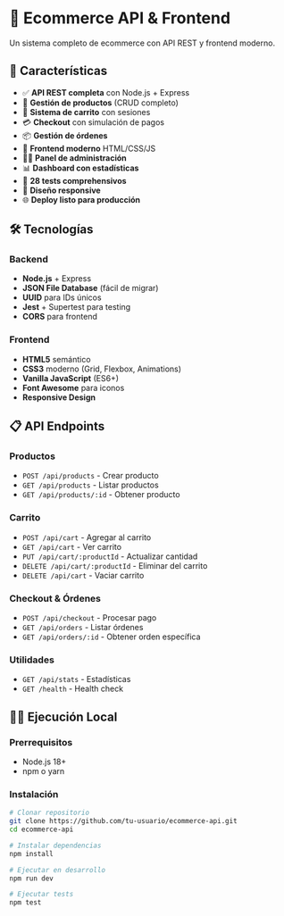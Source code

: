# 🛒 Ecommerce API & Frontend

Un sistema completo de ecommerce con API REST y frontend moderno.

## 🌟 Características

- ✅ **API REST completa** con Node.js + Express
- 🛒 **Gestión de productos** (CRUD completo)
- 🛒 **Sistema de carrito** con sesiones
- 💳 **Checkout** con simulación de pagos
- 📦 **Gestión de órdenes**
- 🎨 **Frontend moderno** HTML/CSS/JS
- 👨‍💼 **Panel de administración**
- 📊 **Dashboard con estadísticas**
- 🧪 **28 tests comprehensivos**
- 📱 **Diseño responsive**
- 🌐 **Deploy listo para producción**



## 🛠️ Tecnologías

### Backend
- **Node.js** + Express
- **JSON File Database** (fácil de migrar)
- **UUID** para IDs únicos
- **Jest** + Supertest para testing
- **CORS** para frontend

### Frontend
- **HTML5** semántico
- **CSS3** moderno (Grid, Flexbox, Animations)
- **Vanilla JavaScript** (ES6+)
- **Font Awesome** para iconos
- **Responsive Design**

## 📋 API Endpoints

### Productos
- `POST /api/products` - Crear producto
- `GET /api/products` - Listar productos
- `GET /api/products/:id` - Obtener producto

### Carrito
- `POST /api/cart` - Agregar al carrito
- `GET /api/cart` - Ver carrito
- `PUT /api/cart/:productId` - Actualizar cantidad
- `DELETE /api/cart/:productId` - Eliminar del carrito
- `DELETE /api/cart` - Vaciar carrito

### Checkout & Órdenes
- `POST /api/checkout` - Procesar pago
- `GET /api/orders` - Listar órdenes
- `GET /api/orders/:id` - Obtener orden específica

### Utilidades
- `GET /api/stats` - Estadísticas
- `GET /health` - Health check

## 🏃‍♂️ Ejecución Local

### Prerrequisitos
- Node.js 18+ 
- npm o yarn

### Instalación

```bash
# Clonar repositorio
git clone https://github.com/tu-usuario/ecommerce-api.git
cd ecommerce-api

# Instalar dependencias
npm install

# Ejecutar en desarrollo
npm run dev

# Ejecutar tests
npm test